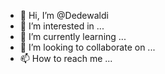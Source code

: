 - 👋 Hi, I’m @Dedewaldi
- 👀 I’m interested in ...
- 🌱 I’m currently learning ...
- 💞️ I’m looking to collaborate on ...
- 📫 How to reach me ...

<!---
Dedewaldi/Dedewaldi is a ✨ special ✨ repository because its `README.md` (this file) appears on your GitHub profile.
You can click the Preview link to take a look at your changes.
--->
